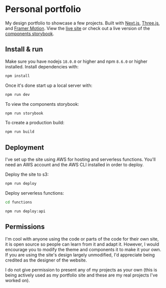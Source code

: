 # Personal portfolio

My design portfolio to showcase a few projects. Built with [Next.js](https://nextjs.org/), [Three.js](https://threejs.org/), and [Framer Motion](https://www.framer.com/motion/). View the [live site](https://AryanSh.com) or check out a live version of the [components storybook](https://storybook.hamishw.com).

## Install & run

Make sure you have nodejs `18.0.0` or higher and npm `8.6.0` or higher installed. Install dependencies with:

```bash
npm install
```

Once it's done start up a local server with:

```bash
npm run dev
```

To view the components storybook:

```bash
npm run storybook
```

To create a production build:

```bash
npm run build
```

## Deployment

I've set up the site using AWS for hosting and serverless functions. You'll need an AWS account and the AWS CLI installed in order to deploy.

Deploy the site to s3:

```bash
npm run deploy
```

Deploy serverless functions:

```bash
cd functions
```

```bash
npm run deploy:api
```

## Permissions

I'm cool with anyone using the code or parts of the code for their own site, it is open source so people can learn from it and adapt it. However, I would encourage you to modify the theme and components it to make it your own. If you are using the site's design largely unmodified, I'd appreciate being credited as the designer of the website.

I do not give permission to present any of my projects as your own (this is being actively used as my portfolio site and these are my real projects I've worked on).

<!-- ## FAQs

<details>
  <summary>How do I change the color on the <code>DisplacementSphere</code> (blobby rotating thing in the background).</summary>

  You'll need to edit the fragment shader. [Check out this issue for more details](https://github.com/Aryansharma9917/portfolio/issues/19#issuecomment-870996615).
</details>

<details>
  <summary>How do I get the contact form to work?</summary>

  It's set up using a serverless function with AWS Lambda. You'll need to set up an AWS account and deploy the function. [Refer to this issue for more details](https://github.com/Aryansharma9917/portfolio/issues/21#issuecomment-958727113).
</details> -->
